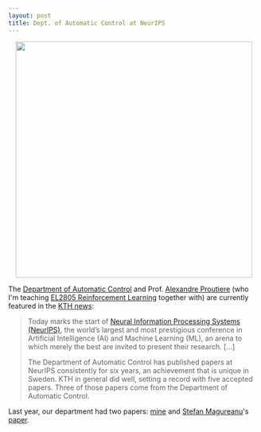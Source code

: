 ```yaml
---
layout: post
title: Dept. of Automatic Control at NeurIPS 
---
```

<p align="center">
    <img width="475" src="https://www.kth.se/polopoly_fs/1.861121!/image/AI.jpg">
</p>

The [Department of Automatic
Control](https://www.kth.se/ac/department-of-automatic-control-1.788078) and Prof.
[Alexandre Proutiere](https://people.kth.se/~alepro/) (who I'm teaching [EL2805
Reinforcement Learning](https://www.kth.se/student/kurser/kurs/EL2805?l=en) together with)
are currently featured in the [KTH
news](https://www.kth.se/en/eecs/nyheter/kth-topp-30-pa-varldens-storsta-ai-arena-1.861114):

> Today marks the start of [Neural Information Processing Systems
(NeurIPS)](https://nips.cc/), the world’s largest and most prestigious conference in
Artificial Intelligence (AI) and Machine Learning (ML), an arena to which merely the best
are invited to present their research. [...]
>
> The Department of Automatic Control has published papers at NeurIPS consistently for six
years, an achievement that is unique in Sweden. KTH in general did well, setting a record
with five accepted papers. Three of those papers come from the Department of Automatic
Control.

Last year, our department had two papers:
[mine](http://papers.nips.cc/paper/7008-inverse-filtering-for-hidden-markov-models) and
[Stefan Magureanu](https://people.kth.se/~magur/index.html)'s
[paper](http://papers.nips.cc/paper/6773-minimal-exploration-in-structured-stochastic-bandits).
